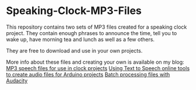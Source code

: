 # Speaking-Clock-MP3-Files

This repository contains two sets of MP3 files created for a speaking clock project.
They contain enough phrases to announce the time, tell you to wake up, have morning
tea and lunch as well as a few others.

They are free to download and use in your own projects.

More info about these files and creating your own is available on my blog:
[MP3 speech files for use in clock projects](https://garrysblog.com/2021/04/18/mp3-speech-files-for-use-in-clock-projects/)
[Using Text to Speech online tools to create audio files for Arduino projects](https://garrysblog.com/2021/03/31/using-text-to-speech-online-tools-to-create-audio-files-for-arduino-projects/)
[Batch processing files with Audacity](https://garrysblog.com/2021/04/12/batch-processing-files-with-audacity/)
